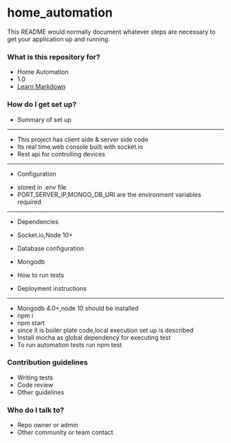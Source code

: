 # home_automation

This README would normally document whatever steps are necessary to get your application up and running.

### What is this repository for? ###

* Home Automation 
* 1.0
* [Learn Markdown](https://bitbucket.org/tutorials/markdowndemo)

### How do I get set up? ###

* Summary of set up
----------------------------------------------------------
- This project has client side & server side code
- Its real time web console built with socket.io
- Rest api for controlling devices
----------------------------------------------------------
* Configuration
- stored in .env file
- PORT,SERVER_IP,MONGO_DB_URI are the environment variables required
----------------------------------------------------------

* Dependencies
- Socket.io,Node 10+
* Database configuration
- Mongodb
* How to run tests

* Deployment instructions
----------------------------------------------------------
- Mongodb 4.0+,node 10 should be installed
- npm i
- npm start 
- since it is boiler plate code,local execution set up is described
- Install mocha as global dependency for executing test
- To run automation tests run npm test
### Contribution guidelines ###

* Writing tests
* Code review
* Other guidelines

### Who do I talk to? ###

* Repo owner or admin
* Other community or team contact
